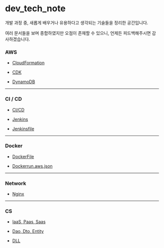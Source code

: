 # dev_tech_note

개발 과정 중, 새롭게 배우거나 유용하다고 생각되는 기술들을 정리한 공간입니다.

여러 문서들을 보며 종합하였지만 오점이 존재할 수 있으니, 언제든 피드백해주시면 감사하겠습니다.

### AWS

* [CloudFormation](aws/cloudformation/README.md)

* [CDK](aws/cdk/README.md)

* [DynamoDB](aws/dynamo/README.md)

***

### CI / CD

* [CI/CD](tech/jenkins/CI_CD.md)

* [Jenkins](tech/jenkins/Jenkins.md)

* [Jenkinsfile](tech/jenkins/jenkinsfile.md)

***

### Docker

* [DockerFile](docker/dockerfile.md)

* [Dockerrun.aws.json](docker/dockerrunFile.md)

***

### Network

* [Nginx](tech/nginx.md)

***

### CS

* [IaaS, Paas, Saas](cs/IaaS_PaaS_SaaS.md)

* [Dao, Dto, Entity](cs/dao_dto_entity.md)

* [DLL](cs/dll.md)
